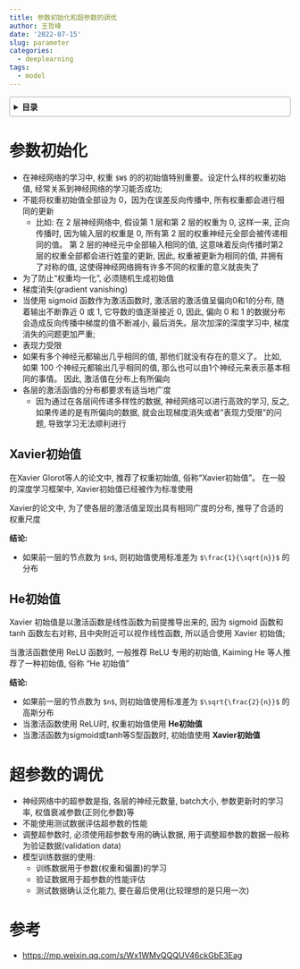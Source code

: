 ```yaml
---
title: 参数初始化和超参数的调优
author: 王哲峰
date: '2022-07-15'
slug: parameter
categories:
  - deeplearning
tags:
  - model
---
```


<style>
details {
    border: 1px solid #aaa;
    border-radius: 4px;
    padding: .5em .5em 0;
}
summary {
    font-weight: bold;
    margin: -.5em -.5em 0;
    padding: .5em;
}
details[open] {
    padding: .5em;
}
details[open] summary {
    border-bottom: 1px solid #aaa;
    margin-bottom: .5em;
}
</style>

<details><summary>目录</summary><p>

- [参数初始化](#参数初始化)
  - [Xavier初始值](#xavier初始值)
  - [He初始值](#he初始值)
- [超参数的调优](#超参数的调优)
- [参考](#参考)
</p></details><p></p>


# 参数初始化

- 在神经网络的学习中, 权重 `$W$` 的的初始值特别重要。设定什么样的权重初始值, 经常关系到神经网络的学习能否成功;
- 不能将权重初始值全部设为 0，因为在误差反向传播中, 所有权重都会进行相同的更新
    - 比如: 在 2 层神经网络中, 假设第 1 层和第 2 层的权重为 0, 这样一来, 正向传播时, 
      因为输入层的权重是 0, 所有第 2 层的权重神经元全部会被传递相同的值。
      第 2 层的神经元中全部输入相同的值, 这意味着反向传播时第2层的权重全部都会进行姓童的更新, 
      因此, 权重被更新为相同的值, 并拥有了对称的值, 这使得神经网络拥有许多不同的权重的意义就丧失了
- 为了防止“权重均一化”, 必须随机生成初始值
- 梯度消失(gradient vanishing)
- 当使用 sigmoid 函数作为激活函数时, 激活层的激活值呈偏向0和1的分布, 随着输出不断靠近 0 或 1, 
  它导数的值逐渐接近 0, 因此, 偏向 0 和 1 的数据分布会造成反向传播中梯度的值不断减小, 
  最后消失。层次加深的深度学习中, 梯度消失的问题更加严重; 
- 表现力受限
- 如果有多个神经元都输出几乎相同的值, 那他们就没有存在的意义了。
  比如, 如果 100 个神经元都输出几乎相同的值, 那么也可以由1个神经元来表示基本相同的事情。
  因此, 激活值在分布上有所偏向
- 各层的激活函值的分布都要求有适当地广度
    - 因为通过在各层间传递多样性的数据, 神经网络可以进行高效的学习, 
      反之, 如果传递的是有所偏向的数据, 就会出现梯度消失或者“表现力受限”的问题, 
      导致学习无法顺利进行

## Xavier初始值

在Xavier Glorot等人的论文中, 推荐了权重初始值, 俗称“Xavier初始值”。
在一般的深度学习框架中, Xavier初始值已经被作为标准使用

Xavier的论文中, 为了使各层的激活值呈现出具有相同广度的分布, 
推导了合适的权重尺度

**结论:**

* 如果前一层的节点数为 `$n$`, 则初始值使用标准差为 `$\frac{1}{\sqrt{n}}$` 的分布

## He初始值

Xavier 初始值是以激活函数是线性函数为前提推导出来的, 因为 sigmoid 函数和 tanh 函数左右对称, 
且中央附近可以视作线性函数, 所以适合使用 Xavier 初始值;

当激活函数使用 ReLU 函数时, 一般推荐 ReLU 专用的初始值, 
Kaiming He 等人推荐了一种初始值, 俗称 “He 初始值”

**结论:**

* 如果前一层的节点数为 `$n$`, 则初始值使用标准差为 `$\sqrt{\frac{2}{n}}$` 的高斯分布
* 当激活函数使用 ReLU时, 权重初始值使用 **He初始值**
* 当激活函数为sigmoid或tanh等S型函数时, 初始值使用 **Xavier初始值**

# 超参数的调优

- 神经网络中的超参数是指, 各层的神经元数量, batch大小, 参数更新时的学习率, 权值衰减参数(正则化参数)等
- 不能使用测试数据评估超参数的性能
- 调整超参数时, 必须使用超参数专用的确认数据, 用于调整超参数的数据一般称为验证数据(validation data)
- 模型训练数据的使用:
    - 训练数据用于参数(权重和偏置)的学习
    - 验证数据用于超参数的性能评估
    - 测试数据确认泛化能力, 要在最后使用(比较理想的是只用一次)

# 参考

* https://mp.weixin.qq.com/s/Wx1WMvQQQUV46ckGbE3Eag


